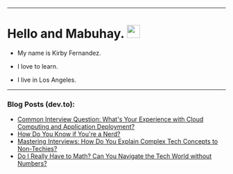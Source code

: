
<img src="https://komarev.com/ghpvc/?username=kirbygit&style=flat-square&color=blue" alt=""/>

---
<h1>
  Hello and Mabuhay.
  <img src="https://media.giphy.com/media/hvRJCLFzcasrR4ia7z/giphy.gif" width="30px"/>
</h1>

- My name is Kirby Fernandez.

- I love to learn.

- I live in Los Angeles.

---

### Blog Posts (dev.to):
<!-- BLOG-POST-LIST:START -->
- [Common Interview Question: What&#39;s Your Experience with Cloud Computing and Application Deployment?](https://dev.to/codenewbieteam/common-interview-question-whats-your-experience-with-cloud-computing-and-application-deployment-bb6)
- [How Do You Know if You&#39;re a Nerd?](https://dev.to/codenewbieteam/how-do-you-know-if-youre-a-nerd-1bke)
- [Mastering Interviews: How Do You Explain Complex Tech Concepts to Non-Techies?](https://dev.to/codenewbieteam/mastering-interviews-how-do-you-explain-complex-tech-concepts-to-non-techies-4pjm)
- [Do I Really Have to Math? Can You Navigate the Tech World without Numbers?](https://dev.to/codenewbieteam/do-i-really-have-to-math-can-you-navigate-the-tech-world-without-numbers-2n49)
<!-- BLOG-POST-LIST:END -->
